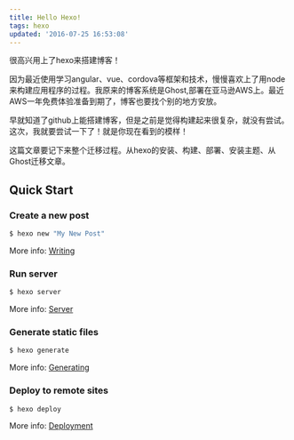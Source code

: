 ```yaml
---
title: Hello Hexo!
tags: hexo
updated: '2016-07-25 16:53:08'
---
```


很高兴用上了hexo来搭建博客！

因为最近使用学习angular、vue、cordova等框架和技术，慢慢喜欢上了用node来构建应用程序的过程。我原来的博客系统是Ghost,部署在亚马逊AWS上。最近AWS一年免费体验准备到期了，博客也要找个别的地方安放。

早就知道了github上能搭建博客，但是之前是觉得构建起来很复杂，就没有尝试。这次，我就要尝试一下了！就是你现在看到的模样！

这篇文章要记下来整个迁移过程。从hexo的安装、构建、部署、安装主题、从Ghost迁移文章。



## Quick Start

### Create a new post

``` bash
$ hexo new "My New Post"
```

More info: [Writing](https://hexo.io/docs/writing.html)

### Run server

``` bash
$ hexo server
```

More info: [Server](https://hexo.io/docs/server.html)

### Generate static files

``` bash
$ hexo generate
```

More info: [Generating](https://hexo.io/docs/generating.html)

### Deploy to remote sites

``` bash
$ hexo deploy
```

More info: [Deployment](https://hexo.io/docs/deployment.html)

